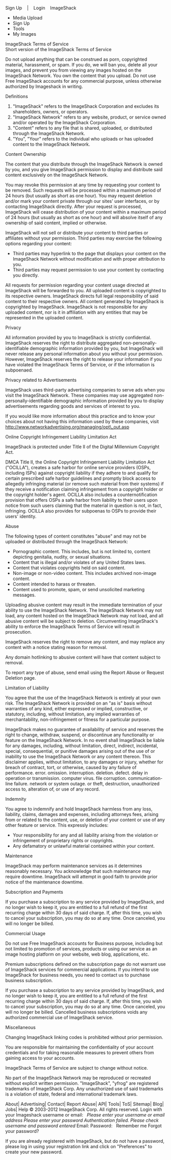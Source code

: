 Sign Up    |    Login    ImageShack

*   Media Upload
*   Sign Up
*   Tools
*   My Images

ImageShack Terms of Service  
Short version of the ImageShack Terms of Service

Do not upload anything that can be construed as porn, copyrighted material, harassment, or spam. If you do, we will ban you, delete all your images, and prevent you from viewing any images hosted on the ImageShack Network. You own the content that you upload. Do not use Free ImageShack accounts for any commercial purpose, unless otherwise authorized by Imageshack in writing.

Definitions

1.  "ImageShack" refers to the ImageShack Corporation and excludes its shareholders, owners, or operators.
2.  "ImageShack Network" refers to any website, product, or service owned and/or operated by the ImageShack Corporation.
3.  "Content" refers to any file that is shared, uploaded, or distributed through the ImageShack Network.
4.  "You", "Your" refers to the individual who uploads or has uploaded content to the ImageShack Network.

Content Ownership

The content that you distribute through the ImageShack Network is owned by you, and you give ImageShack permission to display and distribute said content exclusively on the ImageShack Network.

You may revoke this permission at any time by requesting your content to be removed. Such requests will be processed within a maximum period of 24 hours (but usually as short as one hour). You may request deletion and/or mark your content private through our sites' user interfaces, or by contacting ImageShack directly. After your request is processed, ImageShack will cease distribution of your content within a maximum period of 24 hours (but usually as short as one hour) and will absolve itself of any ownership of said content, implied or otherwise.

ImageShack will not sell or distribute your content to third parties or affiliates without your permission. Third parties may exercise the following options regarding your content:

*   Third parties may hyperlink to the page that displays your content on the ImageShack Network without modification and with proper attribution to you.
*   Third parties may request permission to use your content by contacting you directly.

All requests for permission regarding your content usage directed at ImageShack will be forwarded to you. All uploaded content is copyrighted to its respective owners. ImageShack directs full legal responsibility of said content to their respective owners. All content generated by ImageShack is copyrighted by ImageShack. ImageShack is not responsible for any uploaded content, nor is it in affiliation with any entities that may be represented in the uploaded content.

Privacy

All information provided by you to ImageShack is strictly confidential. ImageShack reserves the right to distribute aggregated non-personally-identifiable demographic information provided by you, but ImageShack will never release any personal information about you without your permission. However, ImageShack reserves the right to release your information if you have violated the ImageShack Terms of Service, or if the information is subpoenaed.

Privacy related to Advertisements

ImageShack uses third-party advertising companies to serve ads when you visit the ImageShack Network. These companies may use aggregated non-personally-identifiable demographic information provided by you to display advertisements regarding goods and services of interest to you.

If you would like more information about this practice and to know your choices about not having this information used by these companies, visit http://www.networkadvertising.org/managing/opt\_out.asp

Online Copyright Infringement Liability Limitation Act

ImageShack is protected under Title II of the Digital Millennium Copyright Act.

DMCA Title II, the Online Copyright Infringement Liability Limitation Act ("OCILLA"), creates a safe harbor for online service providers (OSPs, including ISPs) against copyright liability if they adhere to and qualify for certain prescribed safe harbor guidelines and promptly block access to allegedly infringing material (or remove such material from their systems) if they receive a notification claiming infringement from a copyright holder or the copyright holder's agent. OCILLA also includes a counternotification provision that offers OSPs a safe harbor from liability to their users upon notice from such users claiming that the material in question is not, in fact, infringing. OCILLA also provides for subpoenas to OSPs to provide their users' identity.

Abuse

The following types of content constitutes "abuse" and may not be uploaded or distributed through the ImageShack Network:

*   Pornographic content. This includes, but is not limited to, content depicting genitalia, nudity, or sexual situations.
*   Content that is illegal and/or violates of any United States laws.
*   Content that violates copyrights held on said content.
*   Non-image or non-video content. This includes archived non-image content.
*   Content intended to harass or threaten.
*   Content used to promote, spam, or send unsolicited marketing messages.

Uploading abusive content may result in the immediate termination of your ability to use the ImageShack Network. The ImageShack Network may not load, any content hosted on the ImageShack Network may not load, and all abusive content will be subject to deletion. Circumventing ImageShack's ability to enforce the ImageShack Terms of Service will result in prosecution.

ImageShack reserves the right to remove any content, and may replace any content with a notice stating reason for removal.

Any domain hotlinking to abusive content will have that content subject to removal.

To report any type of abuse, send email using the Report Abuse or Request Deletion page.

Limitation of Liability

You agree that the use of the ImageShack Network is entirely at your own risk. The ImageShack Network is provided on an "as is" basis without warranties of any kind, either expressed or implied, constructive, or statutory, including, without limitation, any implied warranties of merchantability, non-infringement or fitness for a particular purpose.

ImageShack makes no guarantee of availability of service and reserves the right to change, withdraw, suspend, or discontinue any functionality or feature on the ImageShack Network. In no event shall ImageShack be liable for any damages, including, without limitation, direct, indirect, incidental, special, consequential, or punitive damages arising out of the use of or inability to use the ImageShack Network or any content thereon. This disclaimer applies, without limitation, to any damages or injury, whether for breach of contract, tort, or otherwise, caused by any failure of performance. error. omission. interruption. deletion. defect. delay in operation or transmission. computer virus. file corruption. communication-line failure. network or system outage. or theft, destruction, unauthorized access to, alteration of, or use of any record.

Indemnity

You agree to indemnify and hold ImageShack harmless from any loss, liability, claims, damages and expenses, including attorneys fees, arising from or related to the content, use, or deletion of your content or use of any other feature or service. This expressly includes:

*   Your responsibility for any and all liability arising from the violation or infringement of proprietary rights or copyrights.
*   Any defamatory or unlawful material contained within your content.

Maintenance

ImageShack may perform maintenance services as it determines reasonably necessary. You acknowledge that such maintenance may require downtime. ImageShack will attempt in good faith to provide prior notice of the maintenance downtime.

Subscription and Payments

If you purchase a subscription to any service provided by ImageShack, and no longer wish to keep it, you are entitled to a full refund of the first recurring charge within 30 days of said charge. If, after this time, you wish to cancel your subscription, you may do so at any time. Once canceled, you will no longer be billed.

Commercial Usage

Do not use Free ImageShack accounts for Business purpose, including but not limited to promotion of services, products or using our service as an image hosting platform on your website, web blog, applications, etc.

Premium subscriptions defined on the subscription page do not warrant use of ImageShack services for commercial applications. If you intend to use ImageShack for business needs, you need to contact us to purchase business subscription.

If you purchase a subscription to any service provided by ImageShack, and no longer wish to keep it, you are entitled to a full refund of the first recurring charge within 30 days of said charge. If, after this time, you wish to cancel your subscription, you may do so at any time. Once canceled, you will no longer be billed. Cancelled business subscriptions voids any authorized commercial use of ImageShack service.

Miscellaneous

Changing ImageShack linking codes is prohibited without prior permission.

You are responsible for maintaining the confidentiality of your account credentials and for taking reasonable measures to prevent others from gaining access to your accounts.

ImageShack Terms of Service are subject to change without notice.

No part of the ImageShack Network may be reproduced or recreated without explicit written permission. "ImageShack", "yfrog" are registered trademarks of ImageShack Corp. Any unauthorized use of said trademarks is a violation of state, federal and international trademark laws.

  
About| Advertising| Contact| Report Abuse| API| Tools| ToS| Sitemap| Blog| Jobs| Help © 2003-2012 ImageShack Corp. All rights reserved. Login with your Imageshack username or email:   _Please enter your username or email address_ _Please enter your password_ _Authentication failed. Please check username and password entered_ Email: Password:   Remember me Forgot your password?

If you are already registered with ImageShack, but do not have a password, please log in using your registration link and click on "Preferences" to create your new password.
